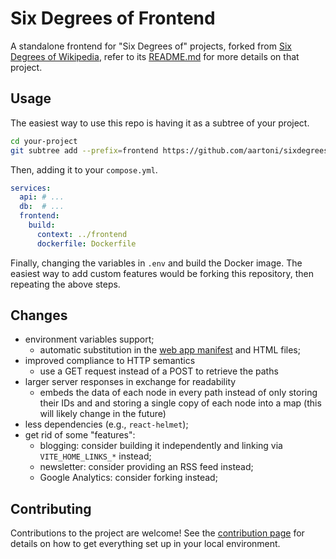 # Six Degrees of Frontend

A standalone frontend for "Six Degrees of" projects, forked from [Six Degrees of Wikipedia](https://www.sixdegreesofwikipedia.com/), refer to its [README.md](https://github.com/jwngr/sdow/blob/master/README.md) for more details on that project.

## Usage

The easiest way to use this repo is having it as a subtree of your project.

```sh
cd your-project
git subtree add --prefix=frontend https://github.com/aartoni/sixdegreesoffrontend.git main --squash
```

Then, adding it to your `compose.yml`.

```yml
services:
  api: # ...
  db:  # ...
  frontend:
    build:
      context: ../frontend
      dockerfile: Dockerfile
```

Finally, changing the variables in `.env` and build the Docker image. The easiest way to add custom features would be forking this repository, then repeating the above steps.

## Changes

- environment variables support;
    - automatic substitution in the [web app manifest](https://developer.mozilla.org/en-US/docs/Web/Manifest) and HTML files;
- improved compliance to HTTP semantics
  - use a GET request instead of a POST to retrieve the paths
- larger server responses in exchange for readability
  - embeds the data of each node in every path instead of only storing their IDs and and storing a single copy of each node into a map (this will likely change in the future)
- less dependencies (e.g., `react-helmet`);
- get rid of some "features":
  - blogging: consider building it independently and linking via `VITE_HOME_LINKS_*` instead;
  - newsletter: consider providing an RSS feed instead;
  - Google Analytics: consider forking instead;

## Contributing

Contributions to the project are welcome! See the [contribution page](./.github/CONTRIBUTING.md) for
details on how to get everything set up in your local environment.
